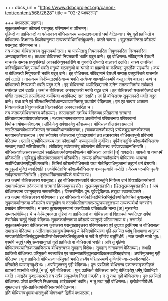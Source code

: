 +++
dbcs_url = "https://www.dsbcproject.org/canon-text/content/568/2628"
title = "02-2 पक्षपटलम्"

+++
पक्षपटलम्
उद्दानम्।  
सुकृतकर्मान्तता कौशल्यं परानुग्रहः परिणामनं च पश्चिमम्।  
गृहिपक्षे वा प्रव्रजितपक्षे वा वर्तमानस्य बोधिसत्त्वस्य समासतश्चत्वारो धर्मा वेदितव्याः। येषु गृही प्रव्रजितो व बोधिसत्त्वः शिक्षमाणः क्षिप्रमेवानुत्तरां सम्यक्संबोधिमभिसंबुध्यन्ते। कतमे चत्वारः। सुकृतकर्मान्तता कौशल्यं परानुग्रहः परिणामना च।  
तत्र कतमा बोधिसत्त्वस्य सुकृतकर्मान्तता। या पारमितासु नियतकारिता निपुणकारिता नित्यकारिता अनवद्यकारिता च। कथञ्च बोधिसत्त्वो नियतकारी भवति यदुत दाने। इह बोधिसत्त्वः संविद्यमाने देयधर्मे याचनके सम्यक् प्रप्युपस्थिते अपकारिण्युपकारिणि वा गुणवति दोषवति वाऽवश्यं ददाति। नास्य दानचित्तं कश्चिद्विकम्पयितुं समर्थो भवति मनुष्यो वाऽमनुष्यो वा श्रमणो वा ब्राह्मणो वा कश्चिद्वा पुनर्लोके सहधर्मेण। कथं च बोधिसत्त्वो निपुणकारी भवति यदुत् दाने। इह बोधिसत्त्वः संविद्यमाने देयधर्मे सम्यक् प्रत्युपस्थिते याचनके सर्वं ददाति। नास्त्यस्य किञ्चिद्यदपरित्याज्यं भवति सत्त्वेभ्यः आध्यात्मिकमपि वस्तु प्रागेव बाह्यम्। कथं च बोधिसत्त्वो नित्यकारी भवति यदुत दाने। इह बोधिसत्त्वो अपरिखिद्यमानो दानेन सततसमितमेव सर्वकालं यथोत्पन्नं दानं ददाति। कथं च बोधिसत्त्वः अनवद्यकारी भवति यदुत दाने। इह बोधिसत्त्वो यत्तत्संक्लिष्टं दानं वर्णितं दानपटले तत्संक्लिष्टं वर्जयित्वा असंक्लिष्टं दानं ददाति। एवं हि बोधिसत्त्वः सुकृतकारी भवति यदुत दाने। यथा दाने एवं शीलक्षान्तिवीर्यध्यानप्रज्ञापारमितासु यथायोगं वेदितव्यम्। एत एव चत्वार आकारा नियतकारिता निपुणकारिता नित्यकारिता अनवद्यकारिता च।  
तत्र कतमद्बोधिसत्त्वस्य कौशल्यम्। तत्समासतो दशविधं वेदितव्यम् प्रतिहतानां सत्त्वानां प्रतिघातापनयायोपायकौशल्यम्। मध्यस्थानामवतारणाय अवतीर्णानां परिपाचनाय परिपक्वानां विमोचनायोपायकौशल्यम्। लौकिकेषु सर्वशास्त्रेषु कौशल्यम्। बोधिसत्त्वशीलसंवरसमादाने स्खलितप्रत्यवेक्षणाकौशल्यम् सम्यक्प्रणिधानकौशल्यम्। [श्रावकयानकौशल्यं] प्रत्येकबुद्धायानकौशल्यम् महायानकौशशल्यञ्च। एषां सर्वेषामेव कौशल्यानां पूर्ववद्यथायोगं तत्र तत्रास्यामेव बोधिसत्त्वभूमौ प्रविभागो वेदितव्यः। एतानि पुनर्बोधिसत्त्वस्य दश कौशल्यानि पञ्चकृत्यानि कुर्वन्ति। पूर्वकैश्चतुर्भिः कौशल्यैर्बोधिसत्त्वः सत्त्वान् स्वार्थे सन्नियोजयति। लौकिकेषु सर्वशास्त्रेषु कौशल्येन बोधिसत्त्वः सर्वपरप्रवादानभिभवति। बोधिसत्त्वशीलसंवरसमादाने स्खलितप्रत्यवेक्षणाकौशल्येन बोधिसत्त्वः आपत्तिं [न] वापद्यते। आपन्नो वा यथाधर्मं प्रतिकरोति। सुविशुद्धं शीलसंवरसमादानं परिकर्षति। सम्यक् प्रणिधानकौशल्येन बोधिसत्त्वः आयत्यां सर्वाभिप्रेतार्थसमृद्धिमधिगच्छति। त्रिभिन्नं कौशल्यैर्बोधिसत्त्वो यथा गोत्रेन्द्रियाधिमुक्तानां तदुपमं धर्मं देशयति। अनुकूलां युक्तिं व्यपदिशति। एवमेभिर्दशभिः कौशल्यैर्बोधिसत्त्वः पञ्चकृत्यानि करोति। यैरस्य पञ्चभिः कृत्यैः सर्वकृत्यसमाप्तिर्भवति। दृष्टधार्मिकसांपरायिकं चार्थमारभ्य।  
तत्र कतमो बोधिसत्त्वस्य परानुग्रहः। इह बोधिसत्त्वश्चत्वारि संग्रहवस्तूनि निश्रित्य दानं प्रियवादितामर्थचर्यां समानार्थताञ्च तदेकत्यानां सत्त्वानां हितमप्युपसंहरति। सुखमप्युपसंहरति। [हितसुखमप्युपसंहरति। ] अयं बोधिसत्त्वानां परानुग्रहस्य समासनिर्देशः। विस्तरनिर्देशः पुनः पूर्ववद्वेदितव्यः तद्यथा स्वपरार्थपटले।  
तत्र कतमा बोधिसत्त्वस्य परिणामना। इह बोधिसत्त्वो यत्किञ्चिदेभिस्त्रिभिर्मुखैरुपचितोपचितं कुशलमूलं सुकृतकर्मान्ततया कौशल्येन परानुग्रहेण च तत्सर्वमतीतानागतप्रत्युत्पन्नमनुत्तरायां सम्यक्संबोधौ घनरसेन प्रसादेन परिणामयति। न तस्य कुशलमूलस्यान्यं फलविपाकं प्रतिकांक्षति नान्य [त्रा] नुत्तरामेव सम्यक्संबोधिम्। ये च केचिद्भगवता गृहिणां वा प्रव्रजितानां वा बोधिसत्त्वानां शिक्षाधर्मा व्यपदिष्टाः सर्वेषां तेषामेष्वेव चतुर्षु संग्रहो वेदितव्यः सुकृतकर्मान्ततायां कौशल्ये परानुग्रहे परिणामनायां च। तस्मादेवं सुकृतकर्मान्तस्य बोधिसत्त्वस्य कुशलस्य परानुग्रहप्रवृत्तस्य परिणामकस्य एवं दुष्प्रापा दुरधिगमा च बोधिरासन्ना समासन्ना वेदितव्या। अतीतानागतप्रत्युत्पन्नेष्वध्वसु ये केचिद्बोधिसत्त्वा गृहि-प्रव्रजित पक्षेषु शिक्षमाणा अनुत्तरां सम्यक्संबोधिमभिसंबुद्धवन्तोऽभिसंभोत्स्यन्तेऽभिसंबुध्यन्ते च सर्वे ते एभिरेव चतुर्भिर्धर्मैः। नात उत्तरि नातो भूयः। एवमपि चतुर्षु धर्मेषु सम्यक्प्रयुक्तो गृही प्रव्रजितो वा बोधिसत्त्वो भवति। अपि तु गृहिणो बोधिसत्त्वस्यान्तिकात्प्रव्रजितस्य बोधिसत्त्वस्य सुमहान् विशेषः। सुमहान् नानाकरणं वेदितव्यम्। तथाहि प्रव्रजितो बोधिसत्त्वः परिमुक्तो भवत्यादित एव तावन्मातापितृपुत्तदारादिकलत्रपरिग्रहदोषात्। अपरिमुक्तस्तु गृही वेदितव्यः। पुनः प्रव्रजितो बोधिसत्त्वः परिमुक्तो भवति तस्यैव परिग्रहस्यार्थे कृषिवणिज्या-राजपौरुष्यादि-परिक्लेशे व्यासङ्गदुःखेभ्यः। अपरिमुक्तस्तु गृही वेदितव्यः। पुनः प्रव्रजितो बोधिसत्त्व एकान्तसङ्कलीकृतं ब्रह्मचर्यं शक्नोति चरितुं [न तु] गृही बोधिसत्त्वः। पुनः प्रव्रजितो बोधिसत्त्वः सर्वेषु बोधिपक्ष्येषु धर्मेषु क्षिप्राभिज्ञो भवति। यद्यदेव कुशलमारभते तत्र तत्रैव लघुलध्वेव निष्ठां गच्छति। न तु तथा गृही बोधिसत्त्वः। पुनः प्रव्रजितो बोधिसत्त्वः परेषां व्रतनियमे स्थितत्वाद् आदेयवचनो भवति। न तु तथा गृही बोधिसत्त्वः। इत्येवंभागीयैर्धर्मैः सुमहदन्तरं गृहि-प्रव्रजितयोर्बोधिसत्त्वयोर्वेदितव्यम्।  
इति बोधिसत्त्वभुमावाधारानुधर्मे योगस्थाने द्वितीयं पक्षपटलम्।  
